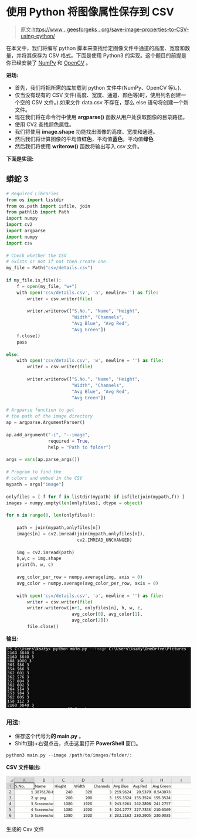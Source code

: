 # 使用 Python 将图像属性保存到 CSV

> 原文:[https://www . geesforgeks . org/save-image-properties-to-CSV-using-python/](https://www.geeksforgeeks.org/save-image-properties-to-csv-using-python/)

在本文中，我们将编写 python 脚本来查找给定图像文件中通道的高度、宽度和数量，并将其保存为 CSV 格式。下面是使用 Python3 的实现。这个题目的前提是你已经安装了 [NumPy](https://numpy.org/install/) 和 [OpenCV](https://pypi.org/project/opencv-python/) 。

**进场:**

*   首先，我们将把所需的库加载到 python 文件中(NumPy、OpenCV 等)。).
*   仅当没有现有的 CSV 文件(高度、宽度、通道、颜色等)时，使用列名创建一个空的 CSV 文件。).如果文件 data.csv 不存在，那么 else 语句将创建一个新文件。
*   现在我们将在命令行中使用 **argparse()** 函数从用户处获取图像的目录路径。
*   使用 CV2 查找颜色属性。
*   我们将使用 **image.shape** 功能找出图像的高度、宽度和通道。
*   然后我们将计算图像的平均值**红色**，平均值**蓝色**，平均值**绿色**
*   然后我们将使用 **writerow()** 函数将输出写入 csv 文件。

**下面是实现:**

## 蟒蛇 3

```py
# Required Libraries
from os import listdir
from os.path import isfile, join
from pathlib import Path
import numpy
import cv2
import argparse
import numpy
import csv

# Check whether the CSV 
# exists or not if not then create one.
my_file = Path("csv/details.csv")

if my_file.is_file():
    f = open(my_file, "w+")
    with open('csv/details.csv', 'a', newline='') as file:
        writer = csv.writer(file)

        writer.writerow(["S.No.", "Name", "Height",
                         "Width", "Channels",
                         "Avg Blue", "Avg Red",
                         "Avg Green"])
    f.close()
    pass

else:
    with open('csv/details.csv', 'w', newline = '') as file:
        writer = csv.writer(file)

        writer.writerow(["S.No.", "Name", "Height",
                         "Width", "Channels",
                         "Avg Blue", "Avg Red",
                         "Avg Green"])

# Argparse function to get
# the path of the image directory
ap = argparse.ArgumentParser()

ap.add_argument("-i", "--image", 
                required = True, 
                help = "Path to folder")

args = vars(ap.parse_args())

# Program to find the
# colors and embed in the CSV
mypath = args["image"]

onlyfiles = [ f for f in listdir(mypath) if isfile(join(mypath,f)) ]
images = numpy.empty(len(onlyfiles), dtype = object)

for n in range(0, len(onlyfiles)):

    path = join(mypath,onlyfiles[n])
    images[n] = cv2.imread(join(mypath,onlyfiles[n]),
                           cv2.IMREAD_UNCHANGED)

    img = cv2.imread(path)
    h,w,c = img.shape
    print(h, w, c)

    avg_color_per_row = numpy.average(img, axis = 0)
    avg_color = numpy.average(avg_color_per_row, axis = 0)

    with open('csv/details.csv', 'a', newline = '') as file:
        writer = csv.writer(file)
        writer.writerow([n+1, onlyfiles[n], h, w, c, 
                         avg_color[0], avg_color[1],
                         avg_color[2]])
        file.close()
```

**输出:**

![](img/6c93a689d8b639a5d937a70d139b4946.png)

### 用法:

*   保存这个代号为**的 main.py** 。
*   Shift(键)+右键点击，点击这里打开 **PowerShell** 窗口。

```py
python3 main.py --image /path/to/images/folder/:
```

**CSV 文件输出:**

![](img/097000fe1e96b30dfe331c3f21631317.png)

生成的 Csv 文件